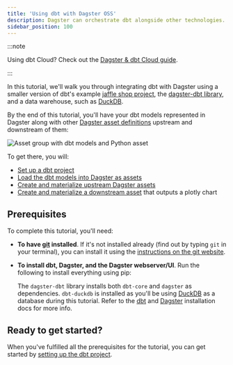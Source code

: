 ```yaml
---
title: 'Using dbt with Dagster OSS'
description: Dagster can orchestrate dbt alongside other technologies.
sidebar_position: 100
---
```


:::note

Using dbt Cloud? Check out the [Dagster & dbt Cloud guide](/integrations/libraries/dbt/dbt-cloud).

:::

In this tutorial, we'll walk you through integrating dbt with Dagster using a smaller version of dbt's example [jaffle shop project](https://github.com/dbt-labs/jaffle_shop), the [dagster-dbt library](/api/libraries/dagster-dbt), and a data warehouse, such as [DuckDB](https://duckdb.org/).

By the end of this tutorial, you'll have your dbt models represented in Dagster along with other [Dagster asset definitions](/integrations/libraries/dbt/reference#dbt-models-and-dagster-asset-definitions) upstream and downstream of them:

![Asset group with dbt models and Python asset](/images/integrations/dbt/using-dbt-with-dagster/downstream-assets/asset-graph-materialized.png)

To get there, you will:

- [Set up a dbt project](/integrations/libraries/dbt/using-dbt-with-dagster/set-up-dbt-project)
- [Load the dbt models into Dagster as assets](/integrations/libraries/dbt/using-dbt-with-dagster/load-dbt-models)
- [Create and materialize upstream Dagster assets](/integrations/libraries/dbt/using-dbt-with-dagster/upstream-assets)
- [Create and materialize a downstream asset](/integrations/libraries/dbt/using-dbt-with-dagster/downstream-assets) that outputs a plotly chart

## Prerequisites

To complete this tutorial, you'll need:

- **To have [git](https://en.wikipedia.org/wiki/Git) installed**. If it's not installed already (find out by typing `git` in your terminal), you can install it using the [instructions on the git website](https://git-scm.com/book/en/v2/Getting-Started-Installing-Git).

- **To install dbt, Dagster, and the Dagster webserver/UI**. Run the following to install everything using pip:

  <PackageInstallInstructions packageName="dagster-dbt dbt-duckdb" />

  The `dagster-dbt` library installs both `dbt-core` and `dagster` as dependencies. `dbt-duckdb` is installed as you'll be using [DuckDB](https://duckdb.org/) as a database during this tutorial. Refer to the [dbt](https://docs.getdbt.com/dbt-cli/install/overview) and [Dagster](/getting-started/installation) installation docs for more info.

## Ready to get started?

When you've fulfilled all the prerequisites for the tutorial, you can get started by [setting up the dbt project](/integrations/libraries/dbt/using-dbt-with-dagster/set-up-dbt-project).
